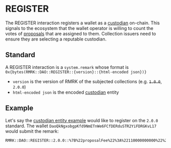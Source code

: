 # REGISTER

The REGISTER interaction registers a wallet as a [custodian](../entities/custodian.md) on-chain.
This signals to the ecosystem that the wallet operator is willing to count the votes of [proposals](../entities/proposal.md)
that are assigned to them. Collection issuers need to ensure they are selecting a reputable custodian.

## Standard

A REGISTER interaction is a `system.remark` whose format is `0x{bytes(RMRK::DAO::REGISTER::{version}::{html-encoded json})}`

- `version` is the version of RMRK of the subjected collections (e.g. ~~`1.0.0`~~, `2.0.0`)
- `html-encoded json` is the encoded [custodian](../entities/custodian.md) entity

## Example

Let's say the [custodian entity example](../entities/custodian.md#example) would like to register on the `2.0.0` standard. The wallet
`DaoQkNgxobgpKfd9NmETnWe6FCfDERduSTR2YiFDRGKvL17` would submit the remark:

```
RMRK::DAO::REGISTER::2.0.0::%7B%22proposalFee%22%3A%22110000000000%22%2C%22voteFee%22%3A%2250000000000%22%2C%22recertifyFee%22%3A%221000000000000%22%2C%22maxOptions%22%3A100%7D
```
